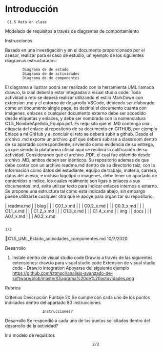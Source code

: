 # Introducción #

     C1.5 Reto en clase

Modelado de requisitos a través de diagramas de comportamiento

Instrucciones

   Basado en una investigación y en el documento proporcionado por el asesor, realizar para el caso de
   estudio, un ejemplo de los siguientes diagramas estructurados:

            Diagrama de de estado
            Diagrama de de actividades
            Diagrama de de componentes
   El diagrama a ilustrar podrá ser realizado con la herramienta UML llamada draw.io, la cual deberán estar
   integradas a visual studio code.
   Toda actividad o reto se deberá realizar utilizando el estilo MarkDown con extension .md y el entorno
   de desarrollo VSCode, debiendo ser elaborado como un documento single page, es decir si el
   documento cuanta con imágenes, enlaces o cualquier documento externo debe ser accedido desde
   etiquetas y enlaces, y debe ser nombrado con la nomenclatura C1.5_NombreApellido_Equipo.pdf.
   Es requisito que el .MD contenga una etiqueta del enlace al repositorio de su documento en GITHUB,
   por ejemplo Enlace a mi GitHub y al concluir el reto se deberá subir a github.
   Desde el archivo .md exporte un archivo .pdf que deberá subirse a classroom dentro de su apartado
   correspondiente, sirviendo como evidencia de su entrega, ya que siendo la plataforma oficial aquí se
   recibirá la calificación de su actividad.
   Considerando que el archivo .PDF, el cual fue obtenido desde archivo .MD, ambos deben ser idénticos.
   Su repositorio ademas de que debe contar con un archivo readme.md dentro de su directorio raíz, con
   la información como datos del estudiante, equipo de trabajo, materia, carrera, datos del asesor, e
   incluso logotipo o imágenes, debe tener un apartado de contenidos o indice, los cuales realmente son
   ligas o enlaces a sus documentos .md, evite utilizar texto para indicar enlaces internos o externo.
   Se propone una estructura tal como esta indicada abajo, sin embargo puede utilizarse cualquier otra
   que le apoye para organizar su repositorio.

| readme.md
| | blog
| | | C0.1_x.md
| | | C0.2_x.md
| | | C0.3_x.md
| | | C1.1_x.md
| | | C1.2_x.md
| | | C1.3_x.md
| | | C1.4_x.md
| | img
| | docs
| | | A0.1_x.md
| | | A0.2_x.md

                                                                            1/2
C1.5_UML_Estado_actividades_componentes.md                                                 10/7/2020

Desarrollo

1. Instale dentro de visual studio code Draw.io a través de las siguientes extensiones:
   draw.io para visual studio code
   Extension de visual studio code - Draw.io integration
   Apoyarse del siguiente ejemplo
                                          https://github.com/iztmool/analisis-avanzado-de-software/blob/master/Diagrama%20de%20actuvidades.png

Rubrica

Criterios   Descripción                                                                    Puntaje
                                                                                           20
                     Se cumple con cada uno de los puntos indicados dentro del apartado    80
Instrucciones

                     Instrucciones?

Desarrollo  Se respondió a cada uno de los puntos solicitados dentro del desarrollo de la
            actividad?

Ir a modelo de requisitos

                                            2/2

